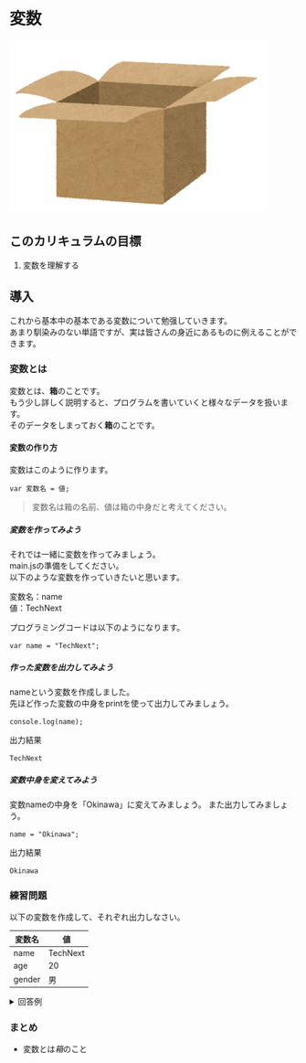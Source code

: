 # 変数

![Swiftロゴ](./img/cardboard_open.png)

## このカリキュラムの目標
1. 変数を理解する

## 導入
これから基本中の基本である変数について勉强していきます。  
あまり馴染みのない単語ですが、実は皆さんの身近にあるものに例えることができます。


### 変数とは
変数とは、**箱**のことです。  
もう少し詳しく説明すると、プログラムを書いていくと様々なデータを扱います。  
そのデータをしまっておく**箱**のことです。

#### 変数の作り方
変数はこのように作ります。

```
var 変数名 = 値;
```

> 変数名は箱の名前、値は箱の中身だと考えてください。

##### 変数を作ってみよう
それでは一緒に変数を作ってみましょう。  
main.jsの準備をしてください。  
以下のような変数を作っていきたいと思います。

変数名：name  
値：TechNext

プログラミングコードは以下のようになります。

```
var name = "TechNext";
```

##### 作った変数を出力してみよう
nameという変数を作成しました。  
先ほど作った変数の中身をprintを使って出力してみましょう。

```
console.log(name);
```

出力結果

```
TechNext
```

##### 変数中身を変えてみよう
変数nameの中身を「Okinawa」に変えてみましょう。
また出力してみましょう。

```
name = "Okinawa";
```

出力結果

```
Okinawa
```


### 練習問題
以下の変数を作成して、それぞれ出力しなさい。

|変数名|値|
|---|---|
|name|TechNext|
|age|20|
|gender|男|

<details><summary>回答例</summary><div>

```
var name = "TechNext";
var age = "20";
var gender = "男";

console.log(name);
console.log(age);
console.log(gender);

```

</div></details>

### まとめ
- 変数とは*箱*のこと